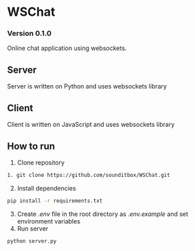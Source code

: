 # WSChat
### Version 0.1.0

Online chat application using websockets. 

## Server

Server is written on Python and uses websockets library

## Client

Client is written on JavaScript and uses websockets library

## How to run

1. Clone repository
```bash
1. git clone https://github.com/sounditbox/WSChat.git
```
2. Install dependencies
```bash
pip install -r requirements.txt
```
3. Create _.env_ file in the root directory as _.env.example_ and set environment variables 
4. Run server
```bash
python server.py
```
